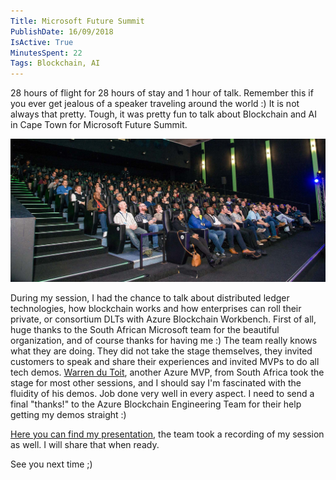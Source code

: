 ```yaml
---
Title: Microsoft Future Summit
PublishDate: 16/09/2018
IsActive: True
MinutesSpent: 22
Tags: Blockchain, AI
---
```


28 hours of flight for 28 hours of stay and 1 hour of talk. Remember this if you ever get jealous of a speaker traveling around the world :) It is not always that pretty. Tough, it was pretty fun to talk about Blockchain and AI in Cape Town for Microsoft Future Summit. 

![Cape Town Future Summit Blockchain Session](media/Microsoft-Future-Summit/cape-town-future-summit.jpg)

During my session, I had the chance to talk about distributed ledger technologies, how blockchain works and how enterprises can roll their private, or consortium DLTs with Azure Blockchain Workbench. First of all, huge thanks to the South African Microsoft team for the beautiful organization, and of course thanks for having me :) The team really knows what they are doing. They did not take the stage themselves, they invited customers to speak and share their experiences and invited MVPs to do all tech demos. [Warren du Toit](https://twitter.com/warrendt), another Azure MVP, from South Africa took the stage for most other sessions, and I should say I'm fascinated with the fluidity of his demos. Job done very well in every aspect. I need to send a final "thanks!" to the Azure Blockchain Engineering Team for their help getting my demos straight :) 

[Here you can find my presentation](https://speakerdeck.com/daronyondem/blockchain-and-ai), the team took a recording of my session as well. I will share that when ready.

See you next time ;)